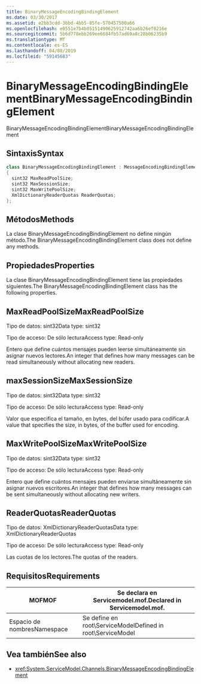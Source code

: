 ```yaml
---
title: BinaryMessageEncodingBindingElement
ms.date: 03/30/2017
ms.assetid: e2bb3cdd-3bbd-4bb5-85fe-570457500a66
ms.openlocfilehash: e0551e7b4b05151490625912742aa6b26ef0216e
ms.sourcegitcommit: 5b6d778ebb269ee6684fb57ad69a8c28b06235b9
ms.translationtype: MT
ms.contentlocale: es-ES
ms.lasthandoff: 04/08/2019
ms.locfileid: "59145683"
---
```

# <a name="binarymessageencodingbindingelement"></a><span data-ttu-id="dc306-102">BinaryMessageEncodingBindingElement</span><span class="sxs-lookup"><span data-stu-id="dc306-102">BinaryMessageEncodingBindingElement</span></span>
<span data-ttu-id="dc306-103">BinaryMessageEncodingBindingElement</span><span class="sxs-lookup"><span data-stu-id="dc306-103">BinaryMessageEncodingBindingElement</span></span>  
  
## <a name="syntax"></a><span data-ttu-id="dc306-104">Sintaxis</span><span class="sxs-lookup"><span data-stu-id="dc306-104">Syntax</span></span>  
  
```csharp  
class BinaryMessageEncodingBindingElement : MessageEncodingBindingElement  
{  
  sint32 MaxReadPoolSize;  
  sint32 MaxSessionSize;  
  sint32 MaxWritePoolSize;  
  XmlDictionaryReaderQuotas ReaderQuotas;  
};  
```  
  
## <a name="methods"></a><span data-ttu-id="dc306-105">Métodos</span><span class="sxs-lookup"><span data-stu-id="dc306-105">Methods</span></span>  
 <span data-ttu-id="dc306-106">La clase BinaryMessageEncodingBindingElement no define ningún método.</span><span class="sxs-lookup"><span data-stu-id="dc306-106">The BinaryMessageEncodingBindingElement class does not define any methods.</span></span>  
  
## <a name="properties"></a><span data-ttu-id="dc306-107">Propiedades</span><span class="sxs-lookup"><span data-stu-id="dc306-107">Properties</span></span>  
 <span data-ttu-id="dc306-108">La clase BinaryMessageEncodingBindingElement tiene las propiedades siguientes.</span><span class="sxs-lookup"><span data-stu-id="dc306-108">The BinaryMessageEncodingBindingElement class has the following properties.</span></span>  
  
## <a name="maxreadpoolsize"></a><span data-ttu-id="dc306-109">MaxReadPoolSize</span><span class="sxs-lookup"><span data-stu-id="dc306-109">MaxReadPoolSize</span></span>  
 <span data-ttu-id="dc306-110">Tipo de datos: sint32</span><span class="sxs-lookup"><span data-stu-id="dc306-110">Data type: sint32</span></span>  
  
 <span data-ttu-id="dc306-111">Tipo de acceso: De sólo lectura</span><span class="sxs-lookup"><span data-stu-id="dc306-111">Access type: Read-only</span></span>  
  
 <span data-ttu-id="dc306-112">Entero que define cuántos mensajes pueden leerse simultáneamente sin asignar nuevos lectores.</span><span class="sxs-lookup"><span data-stu-id="dc306-112">An integer that defines how many messages can be read simultaneously without allocating new readers.</span></span>  
  
## <a name="maxsessionsize"></a><span data-ttu-id="dc306-113">maxSessionSize</span><span class="sxs-lookup"><span data-stu-id="dc306-113">MaxSessionSize</span></span>  
 <span data-ttu-id="dc306-114">Tipo de datos: sint32</span><span class="sxs-lookup"><span data-stu-id="dc306-114">Data type: sint32</span></span>  
  
 <span data-ttu-id="dc306-115">Tipo de acceso: De sólo lectura</span><span class="sxs-lookup"><span data-stu-id="dc306-115">Access type: Read-only</span></span>  
  
 <span data-ttu-id="dc306-116">Valor que especifica el tamaño, en bytes, del búfer usado para codificar.</span><span class="sxs-lookup"><span data-stu-id="dc306-116">A value that specifies the size, in bytes, of the buffer used for encoding.</span></span>  
  
## <a name="maxwritepoolsize"></a><span data-ttu-id="dc306-117">MaxWritePoolSize</span><span class="sxs-lookup"><span data-stu-id="dc306-117">MaxWritePoolSize</span></span>  
 <span data-ttu-id="dc306-118">Tipo de datos: sint32</span><span class="sxs-lookup"><span data-stu-id="dc306-118">Data type: sint32</span></span>  
  
 <span data-ttu-id="dc306-119">Tipo de acceso: De sólo lectura</span><span class="sxs-lookup"><span data-stu-id="dc306-119">Access type: Read-only</span></span>  
  
 <span data-ttu-id="dc306-120">Entero que define cuántos mensajes pueden enviarse simultáneamente sin asignar nuevos escritores.</span><span class="sxs-lookup"><span data-stu-id="dc306-120">An integer that defines how many messages can be sent simultaneously without allocating new writers.</span></span>  
  
## <a name="readerquotas"></a><span data-ttu-id="dc306-121">ReaderQuotas</span><span class="sxs-lookup"><span data-stu-id="dc306-121">ReaderQuotas</span></span>  
 <span data-ttu-id="dc306-122">Tipo de datos: XmlDictionaryReaderQuotas</span><span class="sxs-lookup"><span data-stu-id="dc306-122">Data type: XmlDictionaryReaderQuotas</span></span>  
  
 <span data-ttu-id="dc306-123">Tipo de acceso: De sólo lectura</span><span class="sxs-lookup"><span data-stu-id="dc306-123">Access type: Read-only</span></span>  
  
 <span data-ttu-id="dc306-124">Las cuotas de los lectores.</span><span class="sxs-lookup"><span data-stu-id="dc306-124">The quotas of the readers.</span></span>  
  
## <a name="requirements"></a><span data-ttu-id="dc306-125">Requisitos</span><span class="sxs-lookup"><span data-stu-id="dc306-125">Requirements</span></span>  
  
|<span data-ttu-id="dc306-126">MOF</span><span class="sxs-lookup"><span data-stu-id="dc306-126">MOF</span></span>|<span data-ttu-id="dc306-127">Se declara en Servicemodel.mof.</span><span class="sxs-lookup"><span data-stu-id="dc306-127">Declared in Servicemodel.mof.</span></span>|  
|---------|-----------------------------------|  
|<span data-ttu-id="dc306-128">Espacio de nombres</span><span class="sxs-lookup"><span data-stu-id="dc306-128">Namespace</span></span>|<span data-ttu-id="dc306-129">Se define en root\ServiceModel</span><span class="sxs-lookup"><span data-stu-id="dc306-129">Defined in root\ServiceModel</span></span>|  
  
## <a name="see-also"></a><span data-ttu-id="dc306-130">Vea también</span><span class="sxs-lookup"><span data-stu-id="dc306-130">See also</span></span>

- <xref:System.ServiceModel.Channels.BinaryMessageEncodingBindingElement>
